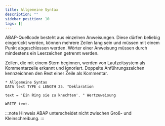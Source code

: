 ```yaml
---
title: Allgemeine Syntax
description: ""
sidebar_position: 10
tags: []
---
```


ABAP-Quellcode besteht aus einzelnen Anweisungen. Diese dürfen beliebig eingerückt werden, können mehrere Zeilen lang sein und müssen mit einem Punkt abgeschlossen werden. Wörter einer Anweisung müssen durch mindestens ein Leerzeichen getrennt werden.

Zeilen, die mit einem Stern beginnen, werden von Laufzeitsystem als Kommentarzeile erkannt und ignoriert. Doppelte Anführungszeichen kennzeichnen den Rest einer Zeile als Kommentar.

```abap
* Allgemeine Syntax
DATA text TYPE c LENGTH 25. "Deklaration

text = 'Ein Ring sie zu knechten'. " Wertzuweisung

WRITE text.
```

:::note Hinweis
ABAP unterscheidet nicht zwischen Groß- und Kleinschreibung.
:::